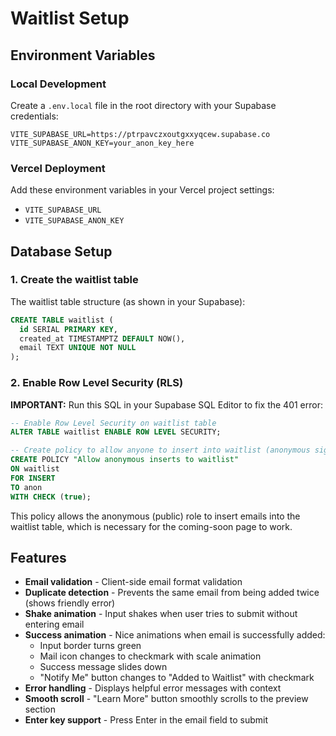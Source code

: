 # Waitlist Setup

## Environment Variables

### Local Development
Create a `.env.local` file in the root directory with your Supabase credentials:

```env
VITE_SUPABASE_URL=https://ptrpavczxoutgxxyqcew.supabase.co
VITE_SUPABASE_ANON_KEY=your_anon_key_here
```

### Vercel Deployment
Add these environment variables in your Vercel project settings:
- `VITE_SUPABASE_URL`
- `VITE_SUPABASE_ANON_KEY`

## Database Setup

### 1. Create the waitlist table

The waitlist table structure (as shown in your Supabase):
```sql
CREATE TABLE waitlist (
  id SERIAL PRIMARY KEY,
  created_at TIMESTAMPTZ DEFAULT NOW(),
  email TEXT UNIQUE NOT NULL
);
```

### 2. Enable Row Level Security (RLS)

**IMPORTANT:** Run this SQL in your Supabase SQL Editor to fix the 401 error:

```sql
-- Enable Row Level Security on waitlist table
ALTER TABLE waitlist ENABLE ROW LEVEL SECURITY;

-- Create policy to allow anyone to insert into waitlist (anonymous signups)
CREATE POLICY "Allow anonymous inserts to waitlist"
ON waitlist
FOR INSERT
TO anon
WITH CHECK (true);
```

This policy allows the anonymous (public) role to insert emails into the waitlist table, which is necessary for the coming-soon page to work.

## Features

- **Email validation** - Client-side email format validation
- **Duplicate detection** - Prevents the same email from being added twice (shows friendly error)
- **Shake animation** - Input shakes when user tries to submit without entering email
- **Success animation** - Nice animations when email is successfully added:
  - Input border turns green
  - Mail icon changes to checkmark with scale animation
  - Success message slides down
  - "Notify Me" button changes to "Added to Waitlist" with checkmark
- **Error handling** - Displays helpful error messages with context
- **Smooth scroll** - "Learn More" button smoothly scrolls to the preview section
- **Enter key support** - Press Enter in the email field to submit

